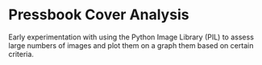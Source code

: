 # Pressbook Cover Analysis

Early experimentation with using the Python Image Library (PIL) to assess large numbers of images and plot them on a graph them based on certain criteria.